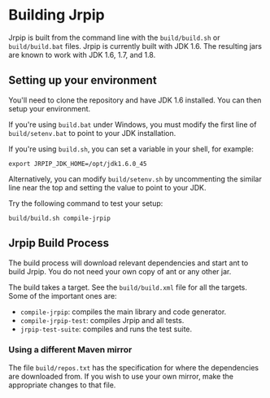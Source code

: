 # Building Jrpip

Jrpip is built from the command line with the `build/build.sh` or `build/build.bat` files.
Jrpip is currently built with JDK 1.6. The resulting jars are known to work with JDK 1.6, 1.7, and 1.8.


## Setting up your environment
You'll need to clone the repository and have JDK 1.6 installed. You can then setup your environment.

If you're using `build.bat` under Windows, you must modify the first line of `build/setenv.bat` to point to 
your JDK installation.

If you're using `build.sh`, you can set a variable in your shell, for example:
```
export JRPIP_JDK_HOME=/opt/jdk1.6.0_45
```
Alternatively, you can modify `build/setenv.sh` by uncommenting the similar line near the top
and setting the value to point to your JDK.

Try the following command to test your setup:
```
build/build.sh compile-jrpip
```

## Jrpip Build Process
The build process will download relevant dependencies and start ant to build Jrpip.
You do not need your own copy of ant or any other jar.

The build takes a target. See the `build/build.xml` file for all the targets. Some of the
important ones are:
* `compile-jrpip`: compiles the main library and code generator.
* `compile-jrpip-test`: compiles Jrpip and all tests.
* `jrpip-test-suite`: compiles and runs the test suite.

### Using a different Maven mirror
The file `build/repos.txt` has the specification for where the dependencies are downloaded from.
If you wish to use your own mirror, make the appropriate changes to that file.

